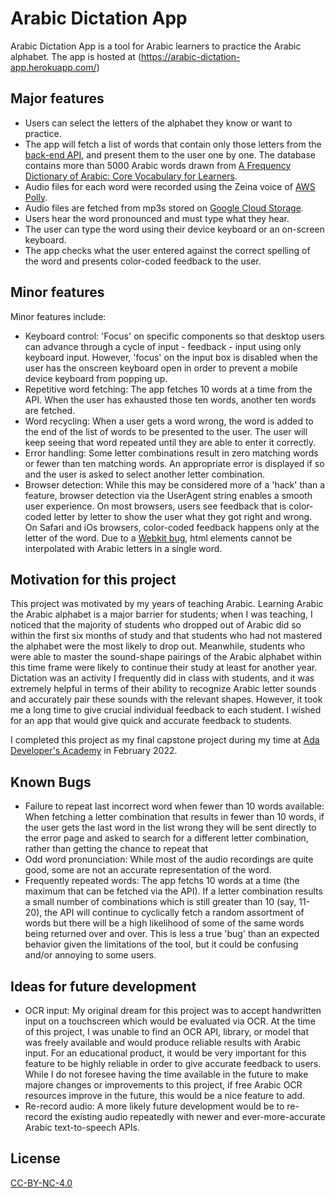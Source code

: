 # Arabic Dictation App
Arabic Dictation App is a tool for Arabic learners to practice the Arabic alphabet. The app is hosted at (https://arabic-dictation-app.herokuapp.com/)

## Major features
- Users can select the letters of the alphabet they know or want to practice.  
- The app will fetch a list of words that contain only those letters from the [back-end API](https://github.com/sarahstandish/arabic-dictation-app-backend), and present them to the user one by one.  The database contains more than 5000 Arabic words drawn from [A Frequency Dictionary of Arabic: Core Vocabulary for Learners](https://www.goodreads.com/book/show/4805313-a-frequency-dictionary-of-arabic).
- Audio files for each word were recorded using the Zeina voice of [AWS Polly](https://aws.amazon.com/polly/).
- Audio files are fetched from mp3s stored on [Google Cloud Storage](https://cloud.google.com/storage).
- Users hear the word pronounced and must type what they hear.
- The user can type the word using their device keyboard or an on-screen keyboard.  
- The app checks what the user entered against the correct spelling of the word and presents color-coded feedback to the user.

## Minor features
Minor features include:
- Keyboard control: 'Focus' on specific components so that desktop users can advance through a cycle of input - feedback - input using only keyboard input.  However, 'focus' on the input box is disabled when the user has the onscreen keyboard open in order to prevent a mobile device keyboard from popping up.
- Repetitive word fetching: The app fetches 10 words at a time from the API.  When the user has exhausted those ten words, another ten words are fetched.  
- Word recycling: When a user gets a word wrong, the word is added to the end of the list of words to be presented to the user.  The user will keep seeing that word repeated until they are able to enter it correctly.
- Error handling: Some letter combinations result in zero matching words or fewer than ten matching words.  An appropriate error is displayed if so and the user is asked to select another letter combination.
- Browser detection: While this may be considered more of a 'hack' than a feature, browser detection via the UserAgent string enables a smooth user experience.  On most browsers, users see feedback that is color-coded letter by letter to show the user what they got right and wrong.  On Safari and iOs browsers, color-coded feedback happens only at the letter of the word.  Due to a [Webkit bug](https://bugs.webkit.org/show_bug.cgi?id=6148), html elements cannot be interpolated with Arabic letters in a single word.

## Motivation for this project
This project was motivated by my years of teaching Arabic.  Learning Arabic the Arabic alphabet is a major barrier for students; when I was teaching, I noticed that the majority of students who dropped out of Arabic did so within the first six months of study and that students who had not mastered the alphabet were the most likely to drop out.  Meanwhile, students who were able to master the sound-shape pairings of the Arabic alphabet within this time frame were likely to continue their study at least for another year.  Dictation was an activity I frequently did in class with students, and it was extremely helpful in terms of their ability to recognize Arabic letter sounds and accurately pair these sounds with the relevant shapes.  However, it took me a long time to give crucial individual feedback to each student.  I wished for an app that would give quick and accurate feedback to students.

I completed this project as my final capstone project during my time at [Ada Developer's Academy](https://adadevelopersacademy.org/) in February 2022.

## Known Bugs
- Failure to repeat last incorrect word when fewer than 10 words available: When fetching a letter combination that results in fewer than 10 words, if the user gets the last word in the list wrong they will be sent directly to the error page and asked to search for a different letter combination, rather than getting the chance to repeat that
- Odd word pronunciation: While most of the audio recordings are quite good, some are not an accurate representation of the word.
- Frequently repeated words: The app fetchs 10 words at a time (the maximum that can be fetched via the API).  If a letter combination results a small number of combinations which is still greater than 10 (say, 11-20), the API will continue to cyclically fetch a random assortment of words but there will be a high likelihood of some of the same words being returned over and over.  This is less a true 'bug' than an expected behavior given the limitations of the tool, but it could be confusing and/or annoying to some users.

## Ideas for future development
- OCR input: My original dream for this project was to accept handwritten input on a touchscreen which would be evaluated via OCR.  At the time of this project, I was unable to find an OCR API, library, or model that was freely available and would produce reliable results with Arabic input.  For an educational product, it would be very important for this feature to be highly reliable in order to give accurate feedback to users.  While I do not foresee having the time available in the future to make majore changes or improvements to this project, if free Arabic OCR resources improve in the future, this would be a nice feature to add.
- Re-record audio: A more likely future development would be to re-record the existing audio repeatedly with newer and ever-more-accurate Arabic text-to-speech APIs.

## License
[CC-BY-NC-4.0](https://creativecommons.org/licenses/by-nc/4.0/deed.en_GB)